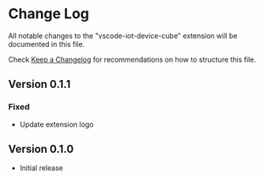 # Change Log

All notable changes to the "vscode-iot-device-cube" extension will be documented in this file.

Check [Keep a Changelog](http://keepachangelog.com/) for recommendations on how to structure this file.

## Version 0.1.1

### Fixed

- Update extension logo

## Version 0.1.0

- Initial release
